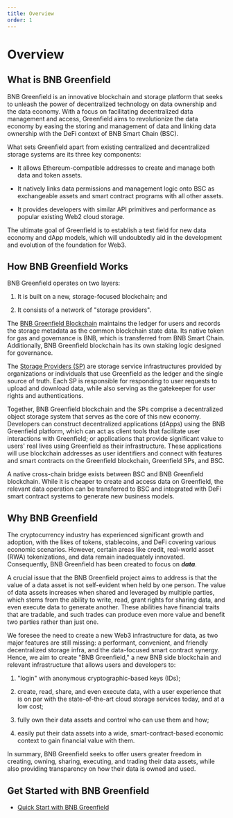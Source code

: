 ```yaml
---
title: Overview
order: 1
---
```


# Overview

## What is BNB Greenfield
BNB Greenfield is an innovative blockchain and storage platform that seeks to unleash the power of decentralized
technology on data ownership and the data economy. With a focus on facilitating decentralized data management and
access, Greenfield aims to revolutionize the data economy by easing the storing and management of data and linking
data ownership with the DeFi context of BNB Smart Chain (BSC).

What sets Greenfield apart from existing centralized and decentralized storage systems are its three key components:

- It allows Ethereum-compatible addresses to create and manage both data and token assets.

- It natively links data permissions and management logic onto BSC as exchangeable assets and smart contract programs
 with all other assets.

- It provides developers with similar API primitives and performance as popular existing Web2 cloud storage.

The ultimate goal of Greenfield is to establish a test field for new data economy and dApp models, which will
undoubtedly aid in the development and evolution of the foundation for Web3.

## How BNB Greenfield Works

BNB Greenfield operates on two layers:

1. It is built on a new, storage-focused blockchain; and

2. It consists of a network of "storage providers".

The [BNB Greenfield Blockchain](../greenfield-blockchain/overview.md) maintains the ledger for
users and records the storage metadata as the common blockchain state data. Its native token for gas and governance is
BNB, which is transferred from BNB Smart Chain. Additionally, BNB Greenfield blockchain has its own staking logic
designed for governance.

The [Storage Providers (SP)](../storage-provider/introduction/overview.md) are storage service infrastructures
provided by organizations or individuals that use Greenfield as the ledger and the single source of truth. Each SP is
responsible for responding to user requests to upload and download data, while also serving as the gatekeeper for user
rights and authentications.

Together, BNB Greenfield blockchain and the SPs comprise a decentralized object storage system that serves as the core
of this new economy. Developers can construct decentralized applications (dApps) using the BNB Greenfield platform,
which can act as client tools that facilitate user interactions with Greenfield; or applications that provide significant
value to users' real lives using Greenfield as their infrastructure. These applications will use blockchain addresses
as user identifiers and connect with features and smart contracts on the Greenfield blockchain, Greenfield SPs, and BSC.

A native cross-chain bridge exists between BSC and BNB Greenfield blockchain. While it is cheaper to create and access
data on Greenfield, the relevant data operation can be transferred to BSC and integrated with DeFi smart contract
systems to generate new business models.

## Why BNB Greenfield

The cryptocurrency industry has experienced significant growth and adoption, with the likes of tokens, stablecoins, and
DeFi covering various economic scenarios. However, certain areas like credit, real-world asset (RWA) tokenizations,
and data remain inadequately innovated. Consequently, BNB Greenfield has been created to focus on ***data***.

A crucial issue that the BNB Greenfield project aims to address is that the value of a data asset is not self-evident
when held by one person. The value of data assets increases when shared and leveraged by multiple parties, which stems
from the ability to write, read, grant rights for sharing data, and even execute data to generate another. These
abilities have financial traits that are tradable, and such trades can produce even more value and benefit two parties
rather than just one.

We foresee the need to create a new Web3 infrastructure for data, as two major features are still missing: 
a performant, convenient, and friendly decentralized storage infra, and the data-focused smart contract synergy.
Hence, we aim to create "BNB Greenfield," a new BNB side blockchain and relevant infrastructure that allows users and
developers to:

1. "login" with anonymous cryptographic-based keys (IDs);

2. create, read, share, and even execute data, with a user experience that is on par with the state-of-the-art cloud
   storage services today, and at a low cost;

3. fully own their data assets and control who can use them and how;

4. easily put their data assets into a wide, smart-contract-based economic context to gain financial value with them.

In summary, BNB Greenfield seeks to offer users greater freedom in creating, owning, sharing, executing, and trading
their data assets, while also providing transparency on how their data is owned and used.

## Get Started with BNB Greenfield

- [Quick Start with BNB Greenfield](../get-started.md)
